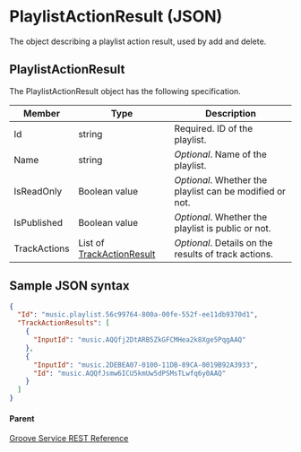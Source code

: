 # PlaylistActionResult (JSON)
The object describing a playlist action result, used by add and delete.

## PlaylistActionResult
The PlaylistActionResult object has the following specification.

| **Member**   | **Type**                                                                         | **Description**                                        |
|--------------|----------------------------------------------------------------------------------|--------------------------------------------------------|
| Id           | string                                                                           | Required. ID of the playlist.                          |
| Name         | string                                                                           | *Optional*. Name of the playlist.                        |
| IsReadOnly   | Boolean value                                                                    | *Optional*. Whether the playlist can be modified or not. |
| IsPublished  | Boolean value                                                                    | *Optional*. Whether the playlist is public or not.       |
| TrackActions | List of [TrackActionResult](JSON-TrackActionResult.md) | *Optional*. Details on the results of track actions.     |

## Sample JSON syntax
```json
{
  "Id": "music.playlist.56c99764-800a-00fe-552f-ee11db9370d1",
  "TrackActionResults": [
    {
      "InputId": "music.AQQfj2DtARB5ZkGFCMHea2k8Xge5PqgAAQ"
    },
    {
      "InputId": "music.2DEBEA07-0100-11DB-89CA-0019B92A3933",
      "Id": "music.AQQfJsmw6ICU5kmUw5dPSMsTLwfq6y0AAQ"
    }
  ]
}
```

#### Parent
[Groove Service REST Reference](overview.md)
